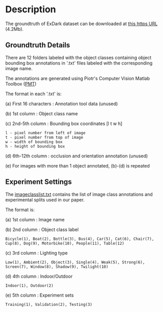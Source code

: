 # Description 

The groundtruth of ExDark dataset can be downloaded at [this https URL](http://www.cs-chan.com/source/CVIU/ExDark_Annno.zip) (4.2Mb).

## Groundtruth Details

There are 12 folders labeled with the object classes containing object bounding box annotations in '.txt' files labeled with the corresponding image name. 

The annotations are generated using Piotr's Computer Vision Matlab Toolbox ([PMT](https://pdollar.github.io/toolbox/))

The format in each '.txt' is:

(a) First 16 characters : Annotation tool data (unused)

(b) 1st column : Object class name

(c) 2nd-5th column : Bounding box coordinates [l t w h]
    
    l - pixel number from left of image
    t - pixel number from top of image
    w - width of bounding box
    h - height of bounding box

(d) 6th-12th column : occlusion and orientation annotation (unused)

(e) For images with more than 1 object annotated, (b)-(d) is repeated


## Experiment Settings

The [imageclasslist.txt](https://github.com/cs-chan/Exclusively-Dark-Image-Dataset/blob/master/Groundtruth/imageclasslist.txt) contains the list of image class annotations and experimental splits used in our paper.

The format is:

(a) 1st column : Image name

(b) 2nd column : Object class label 

    Bicycle(1), Boat(2), Bottle(3), Bus(4), Car(5), Cat(6), Chair(7), Cup(8), Dog(9), Motorbike(10), People(11), Table(12)

(c) 3rd column : Lighting type 

    Low(1), Ambient(2), Object(3), Single(4), Weak(5), Strong(6), Screen(7), Window(8), Shadow(9), Twilight(10)

(d) 4th column : Indoor/Outdoor 
    
    Indoor(1), Outdoor(2)

(e) 5th column : Experiment sets 
    
    Training(1), Validation(2), Testing(3)


